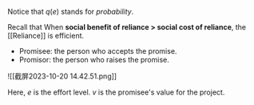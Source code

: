 Notice that $q(e)$ stands for *probability*. 

Recall that When **social benefit of reliance > social cost of reliance**, the [[Reliance]] is efficient.

- Promisee: the person who accepts the promise.
- Promisor: the person who raises the promise.

![[截屏2023-10-20 14.42.51.png]]

Here, $e$ is the effort level. $v$ is the promisee's value for the project.